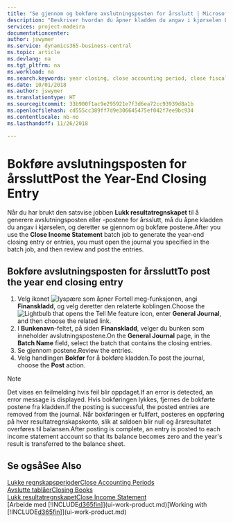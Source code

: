 ```yaml
---
title: "Se gjennom og bokføre avslutningsposten for årsslutt | Microsoft-dokumentasjon"
description: "Beskriver hvordan du åpner kladden du angav i kjørselen Lukk resultatregnskapet, og deretter ser gjennom og bokfører avslutningsposten for årsslutt."
services: project-madeira
documentationcenter: 
author: jswymer
ms.service: dynamics365-business-central
ms.topic: article
ms.devlang: na
ms.tgt_pltfrm: na
ms.workload: na
ms.search.keywords: year closing, close accounting period, close fiscal year, bank account detailed trial balance
ms.date: 10/01/2018
ms.author: jswymer
ms.translationtype: HT
ms.sourcegitcommit: 33b900f1ac9e295921e7f3d6ea72cc93939d8a1b
ms.openlocfilehash: cd555cc389ff7d9e306645475ef042f7ee9bc934
ms.contentlocale: nb-no
ms.lasthandoff: 11/26/2018

---
```

# <a name="post-the-year-end-closing-entry"></a><span data-ttu-id="cb1d0-103">Bokføre avslutningsposten for årsslutt</span><span class="sxs-lookup"><span data-stu-id="cb1d0-103">Post the Year-End Closing Entry</span></span>
<span data-ttu-id="cb1d0-104">Når du har brukt den satsvise jobben **Lukk resultatregnskapet** til å generere avslutningsposten eller -postene for årsslutt, må du åpne kladden du angav i kjørselen, og deretter se gjennom og bokføre postene.</span><span class="sxs-lookup"><span data-stu-id="cb1d0-104">After you use the **Close Income Statement** batch job to generate the year-end closing entry or entries, you must open the journal you specified in the batch job, and then review and post the entries.</span></span>

## <a name="to-post-the-year-end-closing-entry"></a><span data-ttu-id="cb1d0-105">Bokføre avslutningsposten for årsslutt</span><span class="sxs-lookup"><span data-stu-id="cb1d0-105">To post the year end closing entry</span></span>
1. <span data-ttu-id="cb1d0-106">Velg ikonet ![lyspære som åpner Fortell meg-funksjonen](media/ui-search/search_small.png "Fortell hva du vil gjøre"), angi **Finanskladd**, og velg deretter den relaterte koblingen.</span><span class="sxs-lookup"><span data-stu-id="cb1d0-106">Choose the ![Lightbulb that opens the Tell Me feature](media/ui-search/search_small.png "Tell me what you want to do") icon, enter **General Journal**, and then choose the related link.</span></span>
2. <span data-ttu-id="cb1d0-107">I **Bunkenavn**-feltet, på siden **Finanskladd**, velger du bunken som inneholder avslutningspostene.</span><span class="sxs-lookup"><span data-stu-id="cb1d0-107">On the **General Journal** page, in the **Batch Name** field, select the batch that contains the closing entries.</span></span>
3. <span data-ttu-id="cb1d0-108">Se gjennom postene.</span><span class="sxs-lookup"><span data-stu-id="cb1d0-108">Review the entries.</span></span>
4. <span data-ttu-id="cb1d0-109">Velg handlingen **Bokfør** for å bokføre kladden.</span><span class="sxs-lookup"><span data-stu-id="cb1d0-109">To post the journal, choose the **Post** action.</span></span>

> [!NOTE]  
>   <span data-ttu-id="cb1d0-110">Det vises en feilmelding hvis feil blir oppdaget.</span><span class="sxs-lookup"><span data-stu-id="cb1d0-110">If an error is detected, an error message is displayed.</span></span> <span data-ttu-id="cb1d0-111">Hvis bokføringen lykkes, fjernes de bokførte postene fra kladden.</span><span class="sxs-lookup"><span data-stu-id="cb1d0-111">If the posting is successful, the posted entries are removed from the journal.</span></span> <span data-ttu-id="cb1d0-112">Når bokføringen er fullført, posteres en oppføring på hver resultatregnskapskonto, slik at saldoen blir null og årsresultatet overføres til balansen.</span><span class="sxs-lookup"><span data-stu-id="cb1d0-112">After posting is complete, an entry is posted to each income statement account so that its balance becomes zero and the year's result is transferred to the balance sheet.</span></span>

## <a name="see-also"></a><span data-ttu-id="cb1d0-113">Se også</span><span class="sxs-lookup"><span data-stu-id="cb1d0-113">See Also</span></span>
[<span data-ttu-id="cb1d0-114">Lukke regnskapsperioder</span><span class="sxs-lookup"><span data-stu-id="cb1d0-114">Close Accounting Periods</span></span>](year-close-account-periods.md)  
[<span data-ttu-id="cb1d0-115">Avslutte tablåer</span><span class="sxs-lookup"><span data-stu-id="cb1d0-115">Closing Books</span></span>](year-close-books.md)  
[<span data-ttu-id="cb1d0-116">Lukk resultatregnskapet</span><span class="sxs-lookup"><span data-stu-id="cb1d0-116">Close Income Statement</span></span>](year-close-income-statement.md)  
<span data-ttu-id="cb1d0-117">[Arbeide med [!INCLUDE[d365fin](includes/d365fin_md.md)]](ui-work-product.md)</span><span class="sxs-lookup"><span data-stu-id="cb1d0-117">[Working with [!INCLUDE[d365fin](includes/d365fin_md.md)]](ui-work-product.md)</span></span>

